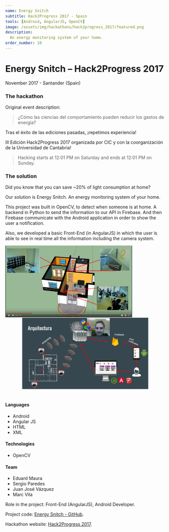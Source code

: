 ```yaml
---
name: Energy Snitch
subtitle: Hack2Progress 2017 - Spain
tools: [Android, AngularJS, OpenCV]
image: /assets/img/hackathons/hack2progress_2017/featured.png
description:
  An energy monitoring system of your home.
order_number: 10
---
```


# Energy Snitch – Hack2Progress 2017

November 2017 - Santander (Spain)

### The hackathon

Original event description:

> ¿Cómo las ciencias del comportamiento pueden reducir los gastos de energía?

Tras el éxito de las ediciones pasadas, ¡repetimos experiencia!

III Edición Hack2Progress 2017 organizada por CIC y con la coorganización de la Universidad de Cantabria!

> Hacking starts at 12:01 PM on Saturday and ends at 12:01 PM on Sunday.

### The solution

Did you know that you can save ~20% of light consumption at home?

Our solution is Energy Snitch. An energy monitoring system of your home.

This project was built in OpenCV, to detect when someone is at home. A backend in Python to send the information to our API in Firebase. And then Firebase communicate with the Android application in order to show the user a notification.

Also, we developed a basic Front-End (in AngularJS) in which the user is able to see in real time all the information including the camera system.

<div style="text-align: center;">
<img style="margin: 0 !important; float: left" src="/assets/img/hackathons/hack2progress_2017/screen1.png" width="400"/>
<img style="margin: 0 !important; display: inline" src="/assets/img/hackathons/hack2progress_2017/screen2.png" width="400"/>
</div>
<br>

#### Languages

- Android
- Angular JS
- HTML
- XML

#### Technologies

- OpenCV

#### Team

- Eduard Maura
- Sergio Paredes
- Juan José Vázquez
- Marc Vila

Role in the project: Front-End (AngularJS), Android Developer.

Project code: [Energy Snitch - GitHub](https://github.com/mapu77/hack2progress).

Hackathon website: [Hack2Progress 2017](http://www.hack2progress.com).
